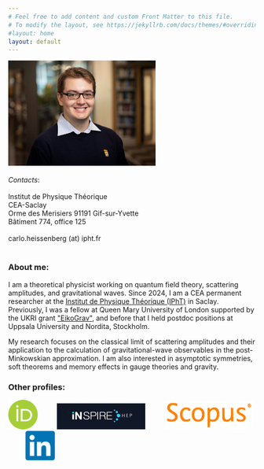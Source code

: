 ```yaml
---
# Feel free to add content and custom Front Matter to this file.
# To modify the layout, see https://jekyllrb.com/docs/themes/#overriding-theme-defaults
#layout: home
layout: default
---
```


 <div class="row">
  <div class="column">
<img src="/assets/figures/picCH.jpg" width="300px" >
&nbsp;&nbsp;&nbsp;&nbsp;&nbsp;&nbsp;&nbsp;&nbsp;&nbsp;
  </div>
  <div class="column">
<br>
<em> Contacts</em>:
<br><br>
Institut de Physique Théorique <br>
CEA-Saclay <br>
Orme des Merisiers 91191 Gif-sur-Yvette <br>
Bâtiment 774, office 125
<br><br>
carlo.heissenberg (at) ipht.fr 
</div>
</div> 

<br>

### About me:

I am a theoretical physicist working on quantum field theory, scattering amplitudes, and gravitational waves. Since 2024, I am a CEA permanent researcher at the [Institut de Physique Théorique (IPhT)](https://www.ipht.fr) in Saclay. Previously, I was a fellow at Queen Mary University of London  supported by the UKRI grant ["EikoGrav"](https://gtr.ukri.org/projects?ref=EP%2FX037312%2F1), and before that I held postdoc positions at Uppsala University and Nordita, Stockholm.

My research focuses on the classical limit of scattering amplitudes and their application to the calculation of
gravitational-wave observables in the post-Minkowskian approximation. I am also interested in asymptotic
symmetries, soft theorems and memory effects in gauge theories and gravity.

### Other profiles:

[<img src="/assets/figures/ORCID.png" width="60">](https://orcid.org/0000-0001-5775-9526) &nbsp;&nbsp;&nbsp;&nbsp;&nbsp;&nbsp;&nbsp;&nbsp;  [<img src="/assets/figures/INSPIRE.png" width="180">](https://inspirehep.net/authors/1680255) &nbsp;&nbsp;&nbsp;&nbsp;&nbsp;&nbsp;&nbsp;&nbsp;  [<img src="/assets/figures/SCOPUS.png" width="180">](https://www.scopus.com/authid/detail.uri?authorId=57194334477) &nbsp;&nbsp;&nbsp;&nbsp;&nbsp;&nbsp;&nbsp;&nbsp;  [<img src="/assets/figures/LinkedIn.png" width="60">](https://www.linkedin.com/in/carlo-heissenberg-3171b397)